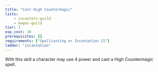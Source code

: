 ```yaml
---
title: "Cast High Countermagic"
lists:
    - incantors-guild
    - mages-guild
tier: 3
osp_cost: 30
prerequisites: []
requirements: ["Spellcasting or Incantation CS"]
ladder: "incantation"
---
```

With this skill a character may use 4 power and cast a High Countermagic spell.